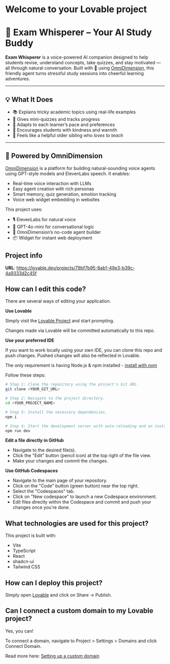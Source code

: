 # Welcome to your Lovable project

# 🎤 Exam Whisperer – Your AI Study Buddy

**Exam Whisperer** is a voice-powered AI companion designed to help students revise, understand concepts, take quizzes, and stay motivated — all through natural conversation. Built with 💜 using [OmniDimension](https://www.omnidim.com), this friendly agent turns stressful study sessions into cheerful learning adventures.

---

## 💡 What It Does

- 📚 Explains tricky academic topics using real-life examples
- 🎲 Gives mini-quizzes and tracks progress
- 🧠 Adapts to each learner’s pace and preferences
- 🌈 Encourages students with kindness and warmth
- 🧸 Feels like a helpful older sibling who *loves to teach*

---

## 🔧 Powered by OmniDimension

[OmniDimension](https://www.omnidim.com) is a platform for building natural-sounding voice agents using GPT-style models and ElevenLabs speech. It enables:

- Real-time voice interaction with LLMs
- Easy agent creation with rich personas
- Smart memory, quiz generation, emotion tracking
- Voice web widget embedding in websites

This project uses:
- 🎙️ ElevenLabs for natural voice
- 🧠 GPT-4o-mini for conversational logic
- 🧩 OmniDimension’s no-code agent builder
- 📦 Widget for instant web deployment




## Project info

**URL**: https://lovable.dev/projects/79bf7b95-8ab1-49e3-b39c-4a9333d2c45f

## How can I edit this code?

There are several ways of editing your application.

**Use Lovable**

Simply visit the [Lovable Project](https://lovable.dev/projects/79bf7b95-8ab1-49e3-b39c-4a9333d2c45f) and start prompting.

Changes made via Lovable will be committed automatically to this repo.

**Use your preferred IDE**

If you want to work locally using your own IDE, you can clone this repo and push changes. Pushed changes will also be reflected in Lovable.

The only requirement is having Node.js & npm installed - [install with nvm](https://github.com/nvm-sh/nvm#installing-and-updating)

Follow these steps:

```sh
# Step 1: Clone the repository using the project's Git URL.
git clone <YOUR_GIT_URL>

# Step 2: Navigate to the project directory.
cd <YOUR_PROJECT_NAME>

# Step 3: Install the necessary dependencies.
npm i

# Step 4: Start the development server with auto-reloading and an instant preview.
npm run dev
```

**Edit a file directly in GitHub**

- Navigate to the desired file(s).
- Click the "Edit" button (pencil icon) at the top right of the file view.
- Make your changes and commit the changes.

**Use GitHub Codespaces**

- Navigate to the main page of your repository.
- Click on the "Code" button (green button) near the top right.
- Select the "Codespaces" tab.
- Click on "New codespace" to launch a new Codespace environment.
- Edit files directly within the Codespace and commit and push your changes once you're done.

## What technologies are used for this project?

This project is built with:

- Vite
- TypeScript
- React
- shadcn-ui
- Tailwind CSS

## How can I deploy this project?

Simply open [Lovable](https://lovable.dev/projects/79bf7b95-8ab1-49e3-b39c-4a9333d2c45f) and click on Share -> Publish.

## Can I connect a custom domain to my Lovable project?

Yes, you can!

To connect a domain, navigate to Project > Settings > Domains and click Connect Domain.

Read more here: [Setting up a custom domain](https://docs.lovable.dev/tips-tricks/custom-domain#step-by-step-guide)
